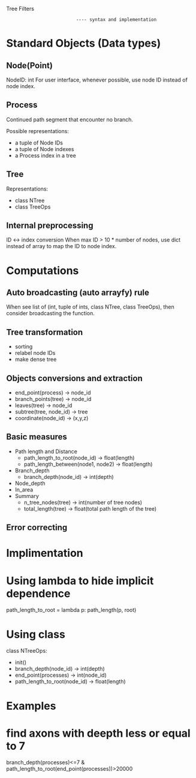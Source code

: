 Tree Filters

                              ---- syntax and implementation


Standard Objects (Data types)
=============================

Node(Point)
-----------
NodeID: int
For user interface, whenever possible, use node ID instead of node index.


Process
-------
Continued path segment that encounter no branch.

Possible representations:
- a tuple of Node IDs
- a tuple of Node indexes
- a Process index in a tree


Tree
----

Representations:
- class NTree
- class TreeOps


Internal preprocessing
----------------------

ID <-> index conversion
When max ID > 10 * number of nodes,
use dict instead of array to map the ID to node index.


Computations
============

Auto broadcasting (auto arrayfy) rule
-------------------------------------
When see list of (int, tuple of ints, class NTree, class TreeOps),
then consider broadcasting the function.

Tree transformation
-------------------

* sorting
* relabel node IDs
* make dense tree


Objects conversions and extraction
----------------------------------

  - end_point(process)            -> node_id
  - branch_points(tree)           -> node_id
  - leaves(tree)                  -> node_id
  - subtree(tree, node_id)        -> tree
  - coordinate(node_id)           -> (x,y,z)

Basic measures
--------------

* Path length and Distance
  - path_length_to_root(node_id)       -> float(length)
  - path_length_between(node1, node2)  -> float(length)
* Branch_depth
  - branch_depth(node_id)         -> int(depth)
* Node_depth
* In_area
* Summary
  - n_tree_nodes(tree)            -> int(number of tree nodes)
  - total_length(tree)            -> float(total path length of the tree)

Error correcting
----------------


Implimentation
==============

# Using lambda to hide implicit dependence
path_length_to_root = lambda p: path_length(p, root)

# Using class
class NTreeOps:
  - init()
  - branch_depth(node_id)         -> int(depth)
  - end_point(processes)          -> int(node_id)
  - path_length_to_root(node_id)  -> float(length)


Examples
========

# find axons with deepth less or equal to 7
branch_depth(processes)<=7 & path_length_to_root(end_point(processes))>20000









